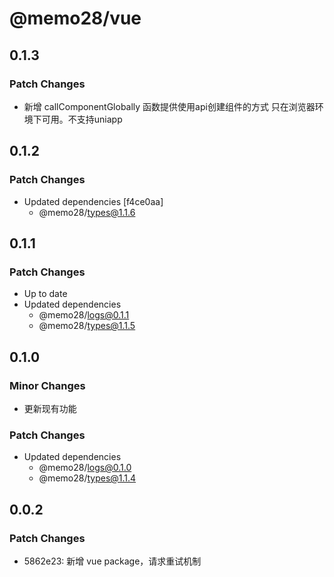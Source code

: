 # @memo28/vue

## 0.1.3

### Patch Changes

- 新增 callComponentGlobally 函数提供使用api创建组件的方式 只在浏览器环境下可用。不支持uniapp

## 0.1.2

### Patch Changes

- Updated dependencies [f4ce0aa]
  - @memo28/types@1.1.6

## 0.1.1

### Patch Changes

- Up to date
- Updated dependencies
  - @memo28/logs@0.1.1
  - @memo28/types@1.1.5

## 0.1.0

### Minor Changes

- 更新现有功能

### Patch Changes

- Updated dependencies
  - @memo28/logs@0.1.0
  - @memo28/types@1.1.4

## 0.0.2

### Patch Changes

- 5862e23: 新增 vue package，请求重试机制
